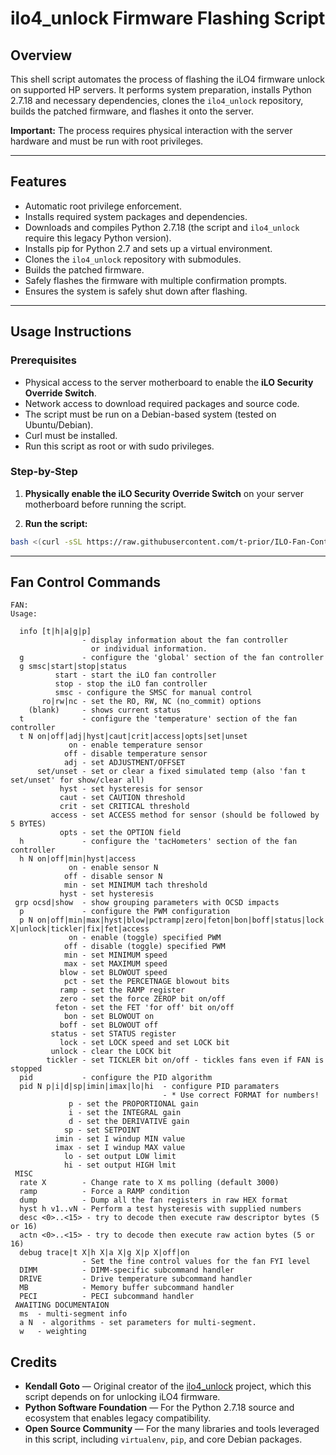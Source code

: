 # ilo4_unlock Firmware Flashing Script

## Overview

This shell script automates the process of flashing the iLO4 firmware unlock on supported HP servers. It performs system preparation, installs Python 2.7.18 and necessary dependencies, clones the `ilo4_unlock` repository, builds the patched firmware, and flashes it onto the server.

**Important:** The process requires physical interaction with the server hardware and must be run with root privileges.

---

## Features

- Automatic root privilege enforcement.
- Installs required system packages and dependencies.
- Downloads and compiles Python 2.7.18 (the script and `ilo4_unlock` require this legacy Python version).
- Installs pip for Python 2.7 and sets up a virtual environment.
- Clones the `ilo4_unlock` repository with submodules.
- Builds the patched firmware.
- Safely flashes the firmware with multiple confirmation prompts.
- Ensures the system is safely shut down after flashing.

---

## Usage Instructions

### Prerequisites

- Physical access to the server motherboard to enable the **iLO Security Override Switch**.
- Network access to download required packages and source code.
- The script must be run on a Debian-based system (tested on Ubuntu/Debian).
- Curl must be installed.
- Run this script as root or with sudo privileges.

### Step-by-Step

1. **Physically enable the iLO Security Override Switch** on your server motherboard before running the script.
   
2. **Run the script:**

```bash
bash <(curl -sSL https://raw.githubusercontent.com/t-prior/ILO-Fan-Control/main/install.sh)
```
---

## Fan Control Commands

```
FAN:
Usage:

  info [t|h|a|g|p]
                - display information about the fan controller
                  or individual information.
  g             - configure the 'global' section of the fan controller
  g smsc|start|stop|status
          start - start the iLO fan controller
          stop - stop the iLO fan controller
          smsc - configure the SMSC for manual control
       ro|rw|nc - set the RO, RW, NC (no_commit) options
    (blank)     - shows current status
  t             - configure the 'temperature' section of the fan controller
  t N on|off|adj|hyst|caut|crit|access|opts|set|unset
             on - enable temperature sensor
            off - disable temperature sensor
            adj - set ADJUSTMENT/OFFSET
      set/unset - set or clear a fixed simulated temp (also 'fan t set/unset' for show/clear all)
           hyst - set hysteresis for sensor
           caut - set CAUTION threshold
           crit - set CRITICAL threshold
         access - set ACCESS method for sensor (should be followed by 5 BYTES)
           opts - set the OPTION field
  h             - configure the 'tacHometers' section of the fan controller
  h N on|off|min|hyst|access
             on - enable sensor N
            off - disable sensor N
            min - set MINIMUM tach threshold
           hyst - set hysteresis
 grp ocsd|show  - show grouping parameters with OCSD impacts
  p             - configure the PWM configuration
  p N on|off|min|max|hyst|blow|pctramp|zero|feton|bon|boff|status|lock X|unlock|tickler|fix|fet|access
             on - enable (toggle) specified PWM
            off - disable (toggle) specified PWM
            min - set MINIMUM speed
            max - set MAXIMUM speed
           blow - set BLOWOUT speed
            pct - set the PERCETNAGE blowout bits
           ramp - set the RAMP register
           zero - set the force ZEROP bit on/off
          feton - set the FET 'for off' bit on/off
            bon - set BLOWOUT on
           boff - set BLOWOUT off
         status - set STATUS register
           lock - set LOCK speed and set LOCK bit
         unlock - clear the LOCK bit
        tickler - set TICKLER bit on/off - tickles fans even if FAN is stopped
  pid           - configure the PID algorithm
  pid N p|i|d|sp|imin|imax|lo|hi  - configure PID paramaters
                                  - * Use correct FORMAT for numbers!
             p - set the PROPORTIONAL gain
             i - set the INTEGRAL gain
             d - set the DERIVATIVE gain
            sp - set SETPOINT
          imin - set I windup MIN value
          imax - set I windup MAX value
            lo - set output LOW limit
            hi - set output HIGH lmit
 MISC
  rate X        - Change rate to X ms polling (default 3000)
  ramp          - Force a RAMP condition
  dump          - Dump all the fan registers in raw HEX format
  hyst h v1..vN - Perform a test hysteresis with supplied numbers
  desc <0>..<15> - try to decode then execute raw descriptor bytes (5 or 16)
  actn <0>..<15> - try to decode then execute raw action bytes (5 or 16)
  debug trace|t X|h X|a X|g X|p X|off|on
                - Set the fine control values for the fan FYI level
  DIMM          - DIMM-specific subcommand handler
  DRIVE         - Drive temperature subcommand handler
  MB            - Memory buffer subcommand handler
  PECI          - PECI subcommand handler
 AWAITING DOCUMENTAION
  ms  - multi-segment info
  a N  - algorithms - set parameters for multi-segment.
  w   - weighting

```

## Credits

- **Kendall Goto** — Original creator of the [ilo4_unlock](https://github.com/kendallgoto/ilo4_unlock) project, which this script depends on for unlocking iLO4 firmware.
- **Python Software Foundation** — For the Python 2.7.18 source and ecosystem that enables legacy compatibility.
- **Open Source Community** — For the many libraries and tools leveraged in this script, including `virtualenv`, `pip`, and core Debian packages.
